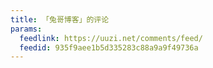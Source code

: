 ```yaml
---
title: 「兔哥博客」的评论
params:
  feedlink: https://uuzi.net/comments/feed/
  feedid: 935f9aee1b5d335283c88a9a9f49736a
---
```


